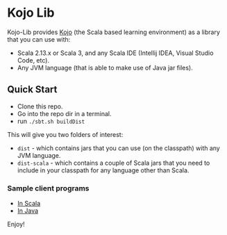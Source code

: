 # Kojo Lib

Kojo-Lib provides [Kojo](www.kojo.in) (the Scala based learning environment) as a library that you can use with:
- Scala 2.13.x or Scala 3, and any Scala IDE (Intellij IDEA, Visual Studio Code, etc).
- Any JVM language (that is able to make use of Java jar files).

## Quick Start
- Clone this repo.
- Go into the repo dir in a terminal.
- run `./sbt.sh buildDist`

This will give you two folders of interest:
- `dist` - which contains jars that you can use (on the classpath) with any JVM language.
- `dist-scala` - which contains a couple of Scala jars that you need to include in your classpath for any language other than Scala.

### Sample client programs
- [In Scala](https://github.com/litan/kojo-lib/blob/main/src/main/scala/net/kogics/kojo/driver/Main.scala)
- [In Java](https://github.com/litan/kojo-lib/blob/main/src/main/java/net/kogics/kojo/driver/Main4Java.java)

Enjoy!